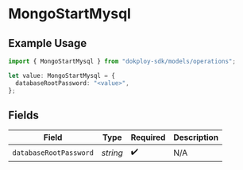 # MongoStartMysql

## Example Usage

```typescript
import { MongoStartMysql } from "dokploy-sdk/models/operations";

let value: MongoStartMysql = {
  databaseRootPassword: "<value>",
};
```

## Fields

| Field                  | Type                   | Required               | Description            |
| ---------------------- | ---------------------- | ---------------------- | ---------------------- |
| `databaseRootPassword` | *string*               | :heavy_check_mark:     | N/A                    |
